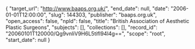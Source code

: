 {
  "target_url": "http://www.baaps.org.uk/", 
  "end_date": null, 
  "date": "2006-01-01T12:00:00", 
  "slug": 144303, 
  "publisher": "baaps.org.uk", 
  "open_access": false, 
  "npld": false, 
  "title": "British Association of Aesthetic Plastic Surgeons", 
  "subjects": [], 
  "collections": [], 
  "record_id": "20060101T120000/Qg9vnliV9H6L5tifl94l4g==", 
  "scope": "root", 
  "start_date": null
}


